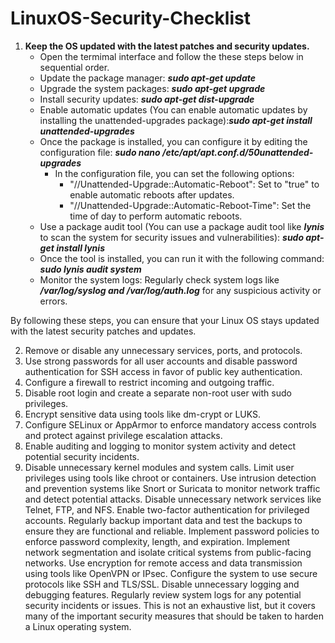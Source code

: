 # LinuxOS-Security-Checklist

1. <b>Keep the OS updated with the latest patches and security updates.</b>
    - Open the termimal interface and follow the these steps below in sequential order.
    - Update the package manager: <b><i>sudo apt-get update</i></b>
    - Upgrade the system packages: <b><i>sudo apt-get upgrade</i></b>
    - Install security updates: <b><i>sudo apt-get dist-upgrade</i></b>
    - Enable automatic updates (You can enable automatic updates by installing the unattended-upgrades package):<b><i>sudo apt-get install unattended-upgrades</i></b>
    - Once the package is installed, you can configure it by editing the configuration file: <b><i>sudo nano /etc/apt/apt.conf.d/50unattended-upgrades</i></b>
      - In the configuration file, you can set the following options:
          - "//Unattended-Upgrade::Automatic-Reboot": Set to "true" to enable automatic reboots after updates.
          - "//Unattended-Upgrade::Automatic-Reboot-Time": Set the time of day to perform automatic reboots.
    - Use a package audit tool (You can use a package audit tool like <b><i>lynis</i></b> to scan the system for security issues and vulnerabilities):
    <b><i>sudo apt-get install lynis</i></b>
    - Once the tool is installed, you can run it with the following command: <b><i>sudo lynis audit system</i></b>
    - Monitor the system logs: Regularly check system logs like <b><i>/var/log/syslog and /var/log/auth.log</i></b> for any suspicious activity or errors.

By following these steps, you can ensure that your Linux OS stays updated with the latest security patches and updates.



2. Remove or disable any unnecessary services, ports, and protocols.
3. Use strong passwords for all user accounts and disable password authentication for SSH access in favor of public key authentication.
4. Configure a firewall to restrict incoming and outgoing traffic.
5. Disable root login and create a separate non-root user with sudo privileges.
6. Encrypt sensitive data using tools like dm-crypt or LUKS.
7. Configure SELinux or AppArmor to enforce mandatory access controls and protect against privilege escalation attacks.
8. Enable auditing and logging to monitor system activity and detect potential security incidents.
9. Disable unnecessary kernel modules and system calls.
Limit user privileges using tools like chroot or containers.
Use intrusion detection and prevention systems like Snort or Suricata to monitor network traffic and detect potential attacks.
Disable unnecessary network services like Telnet, FTP, and NFS.
Enable two-factor authentication for privileged accounts.
Regularly backup important data and test the backups to ensure they are functional and reliable.
Implement password policies to enforce password complexity, length, and expiration.
Implement network segmentation and isolate critical systems from public-facing networks.
Use encryption for remote access and data transmission using tools like OpenVPN or IPsec.
Configure the system to use secure protocols like SSH and TLS/SSL.
Disable unnecessary logging and debugging features.
Regularly review system logs for any potential security incidents or issues.
This is not an exhaustive list, but it covers many of the important security measures that should be taken to harden a Linux operating system.
